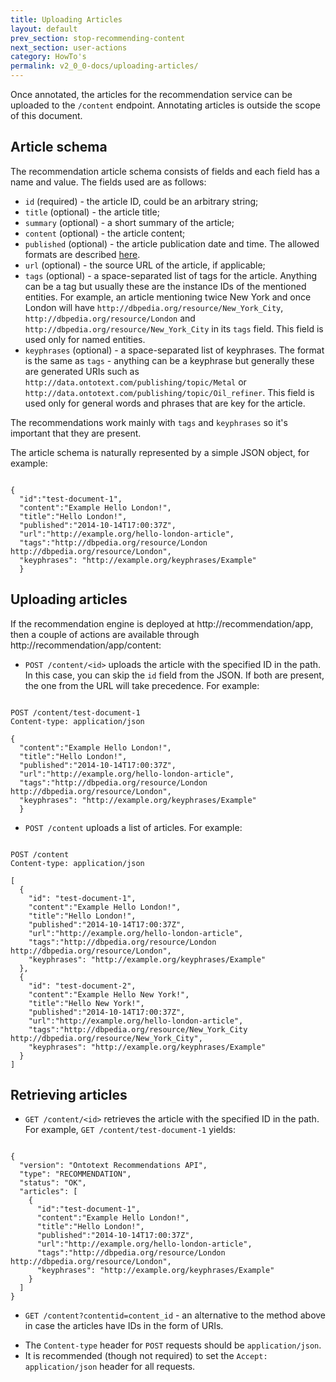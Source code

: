 ```yaml
---
title: Uploading Articles
layout: default
prev_section: stop-recommending-content
next_section: user-actions
category: HowTo's
permalink: v2_0_0-docs/uploading-articles/
---
```


Once annotated, the articles for the recommendation service can be uploaded to the `/content` endpoint. Annotating articles is outside the scope of this document.

## Article schema

The recommendation article schema consists of fields and each field has a name and value. The  fields used are as follows:

* `id` (required) - the article ID, could be an arbitrary string;
* `title` (optional) - the article title;
* `summary` (optional) - a short summary of the article;
* `content` (optional) - the article content;
* `published` (optional) - the article publication date and time. The allowed formats are described [here](http://lucene.apache.org/solr/4_10_1/solr-core/org/apache/solr/schema/DateField.html).
* `url` (optional) - the source URL of the article, if applicable;
* `tags` (optional) - a space-separated list of tags for the article. Anything can be a tag but usually these are the instance IDs of the mentioned entities. For example, an article mentioning twice New York and once London  will have `http://dbpedia.org/resource/New_York_City`,
`http://dbpedia.org/resource/London` and `http://dbpedia.org/resource/New_York_City`
 in its `tags` field. This field is used only for named entities.
* `keyphrases` (optional) - a space-separated list of keyphrases. The format is the same as `tags` - anything can be a keyphrase but generally these are generated URIs such as `http://data.ontotext.com/publishing/topic/Metal` or `http://data.ontotext.com/publishing/topic/Oil_refiner`. This field is used only for general words and phrases that are key for the article.


<div class="note-badge">The recommendations work mainly with <code>tags</code> and <code>keyphrases</code> so it's important that they are present.</div>

The article schema is naturally represented by a simple JSON object, for example:

<pre><code>
{
  "id":"test-document-1",
  "content":"Example Hello London!",
  "title":"Hello London!",
  "published":"2014-10-14T17:00:37Z",
  "url":"http://example.org/hello-london-article",
  "tags":"http://dbpedia.org/resource/London http://dbpedia.org/resource/London",
  "keyphrases": "http://example.org/keyphrases/Example"
  }
</code></pre>


## Uploading articles

If the recommendation engine is deployed at http://recommendation/app, then a couple of actions are available through http://recommendation/app/content:

* `POST /content/<id>` uploads the article with the specified ID in the path. In this case, you can skip the `id` field from the JSON. If both are present, the one from the URL will take precedence. For example:

<pre><code>
POST /content/test-document-1
Content-type: application/json

{
  "content":"Example Hello London!",
  "title":"Hello London!",
  "published":"2014-10-14T17:00:37Z",
  "url":"http://example.org/hello-london-article",
  "tags":"http://dbpedia.org/resource/London http://dbpedia.org/resource/London",
  "keyphrases": "http://example.org/keyphrases/Example"
  }
</code></pre>

* `POST /content` uploads a list of articles. For example:

<pre><code>
POST /content
Content-type: application/json

[
  {
    "id": "test-document-1",
    "content":"Example Hello London!",
    "title":"Hello London!",
    "published":"2014-10-14T17:00:37Z",
    "url":"http://example.org/hello-london-article",
    "tags":"http://dbpedia.org/resource/London http://dbpedia.org/resource/London",
    "keyphrases": "http://example.org/keyphrases/Example"
  },
  {
    "id": "test-document-2",
    "content":"Example Hello New York!",
    "title":"Hello New York!",
    "published":"2014-10-14T17:00:37Z",
    "url":"http://example.org/hello-london-article",
    "tags":"http://dbpedia.org/resource/New_York_City http://dbpedia.org/resource/New_York_City",
    "keyphrases": "http://example.org/keyphrases/Example"
  }
]
</code></pre>

## Retrieving articles

* `GET /content/<id>` retrieves the article with the specified ID in the path. For example, `GET /content/test-document-1` yields:

<pre><code>
{
  "version": "Ontotext Recommendations API",
  "type": "RECOMMENDATION",
  "status": "OK",
  "articles": [
    {
      "id":"test-document-1",
      "content":"Example Hello London!",
      "title":"Hello London!",
      "published":"2014-10-14T17:00:37Z",
      "url":"http://example.org/hello-london-article",
      "tags":"http://dbpedia.org/resource/London http://dbpedia.org/resource/London",
      "keyphrases": "http://example.org/keyphrases/Example"
    }
  ]
}
</code></pre>

* `GET /content?contentid=content_id` - an alternative to the method above in case the articles have IDs in the form of URIs.

<div class="note-badge">
  <ul>
    <li> The <code>Content-type</code> header for <code>POST</code> requests should be <code>application/json</code>.</li>
    <li> It is recommended (though not required) to set the <code>Accept: application/json</code> header for all requests.</li>
  </ul>
</div>

